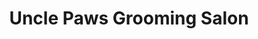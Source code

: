 ---
title: "Uncle Paws Grooming Salon"
url: /chicago/uncle-paws-grooming-salon/
shop: pet grooming
---